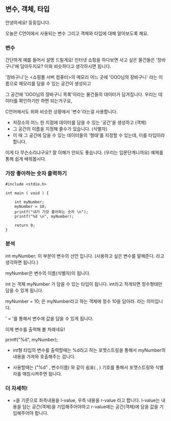 ## 변수, 객체, 타입

안녕하세요! 둥둥입니다.

오늘은 C언어에서 사용되는 변수 그리고 객체와 타입에 대해 알아보도록 해요.

### 변수

간단하게 예를 들어서 설명 드릴게요! 인터넷 쇼핑을 하다보면 사고 싶은 물건들은 '장바구니'에 담아두지요? 이와 비슷하다고 생각하시면 됩니다.

'장바구니'는 <쇼핑몰 서버 컴퓨터>의 메모리 어느 곳에 'OOO님의 장바구니' 라는 이름으로 메모리를 담을 수 있는 공간이 생성되고 

그 공간에 'OOO님의 장바구니 목록'이라는 물건들의 데이터가 담겨집니다. 우리는 데이터를 확인하기만 하면 되는거구요,


C언어에서도 위와 비슷한 상황에서 '변수'라는걸 사용합니다. 
  - 저장소의 어느 한 지점에 데이터를 담을 수 있는 '공간'을 생성하고 (객체)
  - 그 공간의 이름을 지정해 줄수가 있습니다. (식별자)
  - 이 때 그 공간에 담을 수 있는 데이터들의 '형태'를 지정할 수 있는데, 이를 타입이라 합니다.

이게 다 무슨소리냐구요? 잘 이해가 안되도 좋습니다. (우리는 입문단계니까요) 예제를 통해 쉽게 배워봅시다.

### 가장 좋아하는 숫자 출력하기

```
#include <stdio.h>
 
int main ( void ) {
    
    int myNumber;
    myNumber = 10;
    printf("내가 가장 좋아하는 숫자 \n");
    printf("%d \n", myNumber);
 
    return 0;
}
```

### 분석

int myNumber; 이 부분이 변수의 선언 입니다. (사용하고 싶은 변수를 말해준다. 라고 생각하면 됩니다.)

myNumber은 변수의 이름(식별자)이 됩니다.

int 는 객체 myNumber 가 담을 수 있는 타입이 됩니다. int라고 적게되면 정수형태만 담을 수 있게 됩니다.

myNumber = 10; 은 myNumber라고 하는 객체에 정수 10을 담아라. 라는 의미입니다.

' = '를 통해서 변수에 값을 담을 수 있게 됩니다.

이제 변수를 출력해 볼 차례네요!

printf("%d", myNumber); 

 - int형 타입의 변수를 출력할때는 %d라고 하는 포맷스트링을 통해서 myNumber의 내용을 가져와 호출해주는 겁니다.

 - 사용할때는 ("%d" , 변수이름) 와 같이 쉼표( , ) 기호를 통해서 포맷스트링와 식별자를 매칭시켜주면 됩니다.

### 더 자세히!
- =을 기준으로 좌측내용을 l-value, 우측 내용을 r-value 라고 합니다. l-value는 내용을 담는 공간(객체)을 기입해주어야하고 r-value에는 공간(객체)에 담을 값을 기입해주어야 합니다.